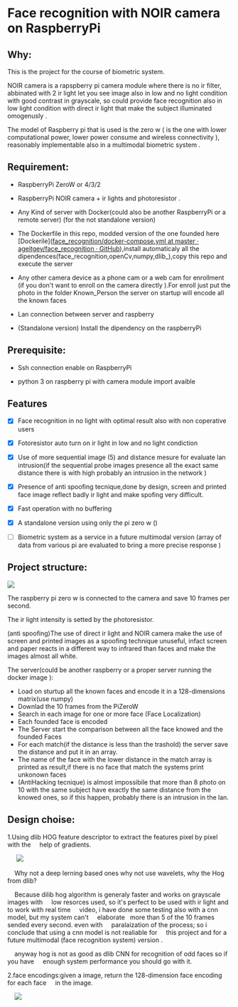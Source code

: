# Face recognition with NOIR camera on RaspberryPi

## Why:

This is the project for the course of biometric system.

NOIR camera is a rapspberry pi camera module where there is no ir filter, abbinated with 2 ir light let you see image also in low and no light condition with good  contrast in grayscale, so could provide face recognition also in low light condition with direct ir light that make the subject illuminated omogenusly  . 

The model of Raspberry pi that is used is the zero w ( is the  one with lower computational power, lower power consume and wireless connectivity ),  reasonably implementable also in a multimodal biometric system .

## Requirement:

- RaspberryPi ZeroW or 4/3/2

- RaspberryPi NOIR camera + ir lights and photoresistor .

- Any Kind of server with Docker(could also be another RaspberryPi or a remote server)  (for the not standalone version)

- The Dockerfile in this repo, modded version of the one founded here [Dockerile]([face_recognition/docker-compose.yml at master · ageitgey/face_recognition · GitHub](https://github.com/ageitgey/face_recognition/blob/master/docker-compose.yml)),install automaticaly all the dipendences(face_recognition,openCv,numpy,dlib_),copy this repo and execute the server

- Any other camera device as a phone cam or a web cam for enrollment (if you don't want to enroll  on the camera directly ).For enroll just put the photo in the folder Known_Person the server on startup will encode all the known faces

- Lan connection between server and raspberry

- (Standalone version) Install the dipendency on the raspberryPi 

## Prerequisite:

- Ssh connection enable on RaspberryPi

- python 3 on raspberry pi with camera module import avaible 

## Features

- [x] Face recognition in no light with optimal result also with  non coperative users

- [x] Fotoresistor auto turn on ir light in low and no light condiction  

- [x] Use of  more sequential image (5) and distance mesure for evaluate lan intrusion(if the sequential  probe images presence all the exact same distance there is  with high probably an intrusion in the network )

- [x] Presence of anti spoofing tecnique,done by design, screen and printed face  image reflect badly ir light and make spofing very difficult. 

- [x] Fast operation with no buffering 

- [x] A standalone version using only the pi zero w ()

- [ ] Biometric system as a service in a future multimodal version (array of data from various pi are evaluated to bring a more precise response  )

## Project structure:

![](https://raw.githubusercontent.com/yuky2020/Face-recognition-with-NOIR-camera-on-RaspberryPi/main/readmeImage/projectStructure.png)

The raspberry pi zero w is connected to the camera and save 10 frames per second.

The ir light intensity is setted by the photoresistor.

(anti spoofing)The use of direct ir light and NOIR camera  make the use of screen and printed images as a spoofing technique unuseful, infact screen and paper reacts in a different way  to infrared  than faces and make the images almost all white.

The server(could be another raspberry or a proper server running the docker image ):

- Load on sturtup all the known faces and encode it in a 128-dimensions matrix(use numpy)
- Downlad the 10 frames from the PiZeroW
- Search in each image for one or more face (Face Localization)
- Each founded face is encoded 
- The Server start the comparison between all the face knowed and the founded Faces
- For each match(if the distance is less than the trashold) the server save  the distance and put it in an array.
- The name of the face with the lower distance in the match array is printed  as result,if there is no face that match the systems print unkonown faces
- (AntiHacking tecnique) is almost impossibile that more than 8 photo on 10  with the same subject have exactly the same distance from the knowed ones, so if this happen, probably there is an intrusion in the lan.

## Design choise:

1.Using  dlib  HOG feature descriptor  to extract the features pixel by pixel with the     help of gradients.

       ![](https://raw.githubusercontent.com/yuky2020/Face-recognition-with-NOIR-camera-on-RaspberryPi/main/readmeImage/Hog.png)

    Why not a deep lerning based ones why not use wavelets, why the Hog from dlib?

    Because dilib hog algorithm is generaly faster and works on grayscale images with     low resorces used,  so it's perfect to be used with ir light and to work with real time     video, i have done some testing also with a cnn model, but my system can't     elaborate   more than 5 of  the 10 frames sended every second. even with     paralaization  of the process; so i conclude that using a cnn model is not realiable for     this project and  for  a future multimodal (face recognition system)   version .

    anyway hog is not as good as dlib CNN for recognition of odd faces so if you have     enough system performance you should go with it. 



2.face encodings:given a image, return the 128-dimension face encoding for each face     in the image.

      ![](https://cdn-images-1.medium.com/max/1600/1*AbEg31EgkbXSQehuNJBlWg.png)
